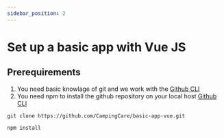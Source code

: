 ```yaml
---
sidebar_position: 2
---
```


# Set up a basic app with Vue JS

## Prerequirements

1. You need basic knowlage of git and we work with the [Github CLI](https://cli.github.com)
2. You need npm to install the github repository on your local host [Github CLI](https://www.npmjs.com)

`git clone https://github.com/CampingCare/basic-app-vue.git`

`npm install`